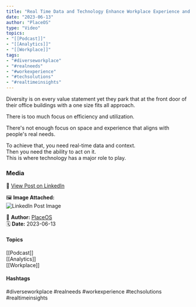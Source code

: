 ```yaml
---
title: "Real Time Data and Technology Enhance Workplace Experience and Space Utilization"  
date: "2023-06-13"  
author: "PlaceOS"  
type: "Video"  
topics:  
- "[[Podcast]]"  
- "[[Analytics]]"
- "[[Workplace]]"
tags:  
- "#diverseworkplace"  
- "#realneeds"  
- "#workexperience"  
- "#techsolutions"  
- "#realtimeinsights"  
---
```



Diversity is on every value statement yet they park that at the front door of their office buildings with a one size fits all approach.

There is too much focus on efficiency and utilization.

There's not enough focus on space and experience that aligns with people's real needs.

To achieve that, you need real-time data and context.  
Then you need the ability to act on it.  
This is where technology has a major role to play.

### Media

🔗 [View Post on LinkedIn](https://www.linkedin.com/feed/update/urn:li:activity:7074234434710863872)  
  
🖼 **Image Attached:**  
![LinkedIn Post Image](https://media.licdn.com/dms/image/v2/D5605AQEyZeVe0qhw8A/videocover-high/videocover-high/0/1686628905532?e=1742263200&v=beta&t=594Hc6v39BhvrkB8A4On1FVSi727fleIP1xOV0lM8Fw)  
  
👤 **Author:** [PlaceOS](https://www.linkedin.com/in/jonathanmcfarlane/)  
🗓️ **Date:** 2023-06-13

#### Topics

[[Podcast]]  
[[Analytics]]  
[[Workplace]]

#### Hashtags

#diverseworkplace #realneeds #workexperience #techsolutions #realtimeinsights